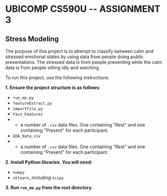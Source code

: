 # UBICOMP CS590U -- ASSIGNMENT 3
## Stress Modeling

The purpose of this project is to attempt to classify between calm and stressed emotional states by using data from people doing public presentations. The stressed data is from people presenting while the calm data is from people sitting idly and watching.

To run this project, use the following instructions.

**1. Ensure the project structure is as follows:**

- `run_me.py`
- `featureExtract.py`
- `importFile.py`
- `Face_Features`
- - a number of `.csv` data files. One containing "Rest" and one containing "Present" for each participant. 
- `EDA_Data_csv`
- - a number of `.csv` data files. One containing "Rest" and one containing "Present" for each participant. 

**2. Install Python libraries. You will need:**
- `numpy`
- `sklearn`, including `scipy` 

**3. Run `run_me.py` from the root directory.**

